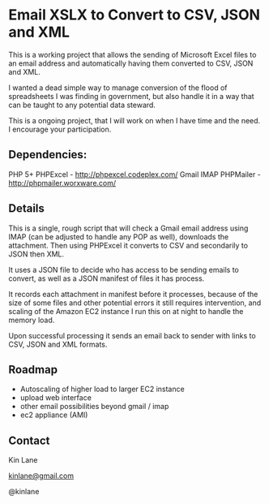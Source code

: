 Email XSLX to Convert to CSV, JSON and XML
==========================

This is a working project that allows the sending of Microsoft Excel files to an email address and automatically having them converted to CSV, JSON and XML.

I wanted a dead simple way to manage conversion of the flood of spreadsheets I was finding in government, but also handle it in a way that can be taught to any potential data steward.

This is a ongoing project, that I will work on when I have time and the need. I encourage your participation.

## Dependencies:

PHP 5+
PHPExcel - http://phpexcel.codeplex.com/
Gmail
IMAP
PHPMailer - http://phpmailer.worxware.com/

## Details

This is a single, rough script that will check a Gmail email address using IMAP (can be adjusted to handle any POP as well), downloads the attachment. Then using PHPExcel it converts to CSV and secondarily to JSON then XML.  

It uses a JSON file to decide who has access to be sending emails to convert, as well as a JSON manifest of files it has process.

It records each attachment in manifest before it processes, because of the size of some files and other potential errors it still requires intervention, and scaling of the Amazon EC2 instance I run this on at night to handle the memory load.

Upon successful processing it sends an email back to sender with links to CSV, JSON and XML formats.

## Roadmap

* Autoscaling of higher load to larger EC2 instance
* upload web interface
* other email possibilities beyond gmail / imap
* ec2 appliance (AMI)

## Contact

Kin Lane

kinlane@gmail.com

@kinlane
